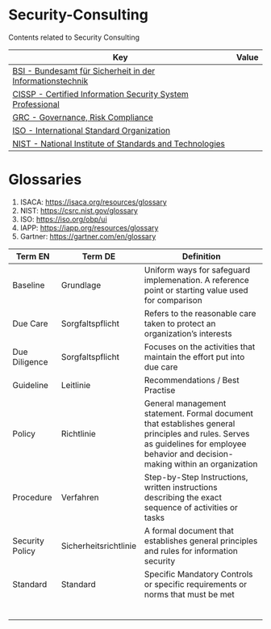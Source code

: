 # Security-Consulting
Contents related to Security Consulting 

| Key | Value |
| --- | --- |
| [BSI - Bundesamt für Sicherheit in der Informationstechnik](BSI.md) |  |
| [CISSP - Certified Information Security System Professional](CISSP.md) |  |
| [GRC - Governance, Risk Compliance](GRC.md) | |
| [ISO - International Standard Organization](ISO.md) |  |
| [NIST - National Institute of Standards and Technologies](NIST.md) |  |

# Glossaries
 1. ISACA: https://isaca.org/resources/glossary
 2. NIST: https://csrc.nist.gov/glossary
 3. ISO: https://iso.org/obp/ui
 4. IAPP: https://iapp.org/resources/glossary
 5. Gartner: https://gartner.com/en/glossary


| Term EN | Term DE | Definition | 
| --- | --- | --- |
| Baseline | Grundlage | Uniform ways for safeguard implemenation. A reference point or starting value used for comparison |
| Due Care | Sorgfaltspflicht | Refers to the reasonable care taken to protect an organization’s interests |
| Due Diligence | Sorgfaltspflicht | Focuses on the activities that maintain the effort put into due care |
| Guideline | Leitlinie | Recommendations / Best Practise |
| Policy | Richtlinie | General management statement. Formal document that establishes general principles and rules. Serves as guidelines for employee behavior and decision-making within an organization |
| Procedure | Verfahren | Step-by-Step Instructions, written instructions describing the exact sequence of activities or tasks  |
| Security Policy | Sicherheitsrichtlinie | A formal document that establishes general principles and rules for information security |
| Standard | Standard | Specific Mandatory Controls or specific requirements or norms that must be met |
|  |  |  |
|  |  |  |
|  |  |  |
|  |  |  |
|  |  |  |
|  |  |  |
